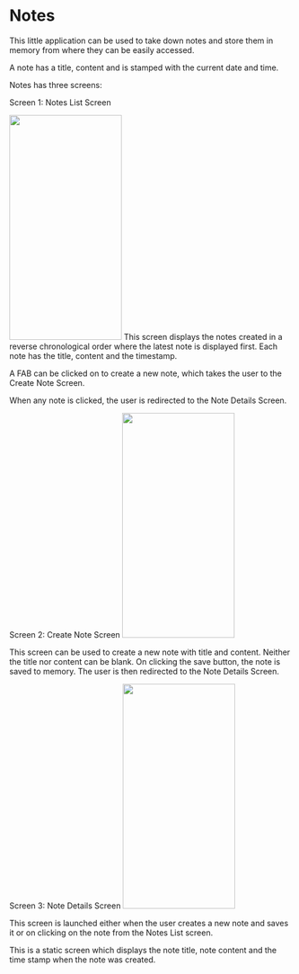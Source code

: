 # Notes
This little application can be used to take down notes and store them in memory from where they can be easily accessed.

A note has a title, content and is stamped with the current date and time.

Notes has three screens:

Screen 1: Notes List Screen

<img src = "https://user-images.githubusercontent.com/60269503/74525403-085ff480-4f47-11ea-9d47-763346a18297.png" width = "200" height = "400"/>
This screen displays the notes created in a reverse chronological order where the latest note is displayed first. Each note has the title, content and the timestamp.

A FAB can be clicked on to create a new note, which takes the user to the Create Note Screen.

When any note is clicked, the user is redirected to the Note Details Screen.

Screen 2: Create Note Screen
<img src = "https://user-images.githubusercontent.com/60269503/74525422-157ce380-4f47-11ea-9ae8-695eff24786a.png" width = "200" height = "400"/>

This screen can be used to create a new note with title and content. Neither the title nor content can be blank. On clicking the save button, the note is saved to memory. The user is then redirected to the Note Details Screen.

Screen 3: Note Details Screen
<img src = "https://user-images.githubusercontent.com/60269503/74525414-0eee6c00-4f47-11ea-8848-51786e924c82.png" width = "200" height = "400"/>

This screen is launched either when the user creates a new note and saves it or on clicking on the note from the Notes List screen.

This is a static screen which displays the note title, note content and the time stamp when the note was created.



